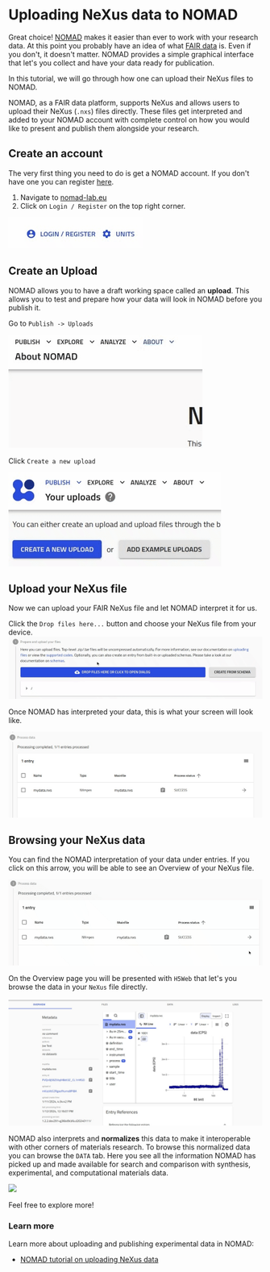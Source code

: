 # Uploading NeXus data to NOMAD

Great choice! [NOMAD](https://nomad-lab.eu/nomad-lab/tutorials.html) makes it easier than ever to work with your research data. At this point you probably have an idea of what [FAIR data](https://www.nature.com/articles/sdata201618) is. Even if you don't, it doesn't matter. NOMAD provides a simple graphical interface that let's you collect and have your data ready for publication.

In this tutorial, we will go through how one can upload their NeXus files to NOMAD.

NOMAD, as a FAIR data platform, supports NeXus and allows users to upload their NeXus (`.nxs`) files directly. These files get interpreted and added to your NOMAD account with complete control on how you would like to present and publish them alongside your research.

## Create an account

The very first thing you need to do is get a NOMAD account.
If you don't have one you can register [here](https://nomad-lab.eu/fairdi/keycloak/auth/realms/fairdi_nomad_prod/login-actions/registration?client_id=nomad_public&tab_id=eWM6kat9MPc).

1. Navigate to [nomad-lab.eu](https://nomad-lab.eu/prod/v1/gui/about/information)
2. Click on ```Login / Register``` on the top right corner.

<img src="media/login-register.gif" />

## Create an Upload

NOMAD allows you to have a draft working space called an **upload**. This allows you to test and prepare how your data will look in NOMAD before you publish it.

Go to ```Publish -> Uploads```

<img src="media/uploads.gif" />

<br />

Click ```Create a new upload```

<img src="media/create-new-upload.gif" />

## Upload your NeXus file

Now we can upload your FAIR NeXus file and let NOMAD interpret it for us.

Click the ```Drop files here...``` button and choose your NeXus file from your device.
<img src="media/upload-file.gif" />

Once NOMAD has interpreted your data, this is what your screen will look like.

<img src="media/nexus-file-processed.png" />

## Browsing your NeXus data

You can find the NOMAD interpretation of your data under entries. If you click on this arrow, you will be able to see an Overview of your NeXus file.

<img src="media/go-to-entry-page.gif" />

<br/>

On the Overview page you will be presented with ```H5Web``` that let's you browse the data in your ```NeXus``` file directly.

<img src="media/overview.png" width="1000"/>

<br/>

NOMAD also interprets and **normalizes** this data to make it interoperable with other corners of materials research. To browse this normalized data you can browse the ```DATA``` tab. Here you see all the information NOMAD has picked up and made available for search and comparison with synthesis, experimental, and computational materials data.

<img src="media/data-tab.gif" />

Feel free to explore more!

### Learn more

Learn more about uploading and publishing experimental data in NOMAD:

- [NOMAD tutorial on uploading NeXus data](https://nomad-lab.eu/prod/v1/staging/docs/tutorial/upload_publish.html#uploading-experimental-data)
